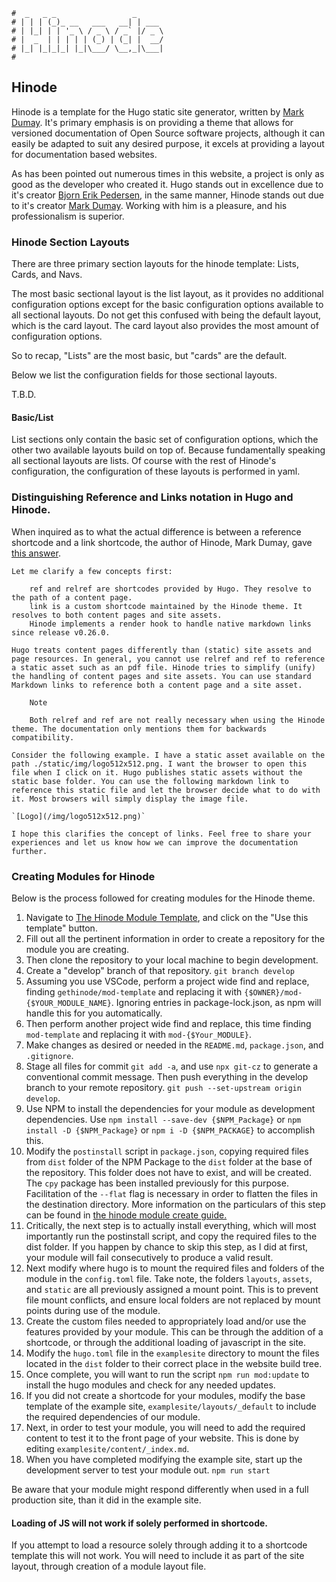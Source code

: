 ```Hinode
#  _   _ _                 _
# | | | (_)_ __   ___   __| | ___
# | |_| | | '_ \ / _ \ / _` |/ _ \
# |  _  | | | | | (_) | (_| |  __/
# |_| |_|_|_| |_|\___/ \__,_|\___|
#
```

Hinode
------

Hinode is a template for the Hugo static site generator, written by [Mark
Dumay](https://github.com/markdumay). It's primary emphasis is on providing
a theme that allows for versioned documentation of Open Source software projects, although it can easily be adapted to
suit any desired purpose, it excels at providing a layout for documentation based websites.

As has been pointed out numerous times in this website, a project is only as good as the developer who created
it. Hugo stands out in excellence due to it's creator [Bjorn Erik Pedersen](https://github.com/bep), in
the same manner, Hinode stands out due to it's creator [Mark Dumay](https://github.com/markdumay). Working
with him is a pleasure, and his professionalism is superior.

### Hinode Section Layouts

There are three primary section layouts for the hinode template: Lists, Cards, and Navs.

The most basic sectional layout is the list layout, as it provides no additional configuration options except for the basic configuration options
available to all sectional layouts. Do not get this confused with being the default layout, which is the card layout. The card layout also provides
the most amount of configuration options. 

So to recap, "Lists" are the most basic, but "cards" are the default.

Below we list the configuration fields for those sectional layouts.

T.B.D.

#### Basic/List

List sections only contain the basic set of configuration options, which the other two available layouts build on top of. Because fundamentally speaking
all sectional layouts are lists. Of course with the rest of Hinode's configuration, the configuration of these layouts is performed in yaml.

### Distinguishing Reference and Links notation in Hugo and Hinode.

When inquired as to what the actual difference is between a reference shortcode and a link shortcode, the
author of Hinode, Mark Dumay, gave [this answer](https://github.com/gethinode/hinode/discussions/1279#discussioncomment-11138588).

    Let me clarify a few concepts first:

        ref and relref are shortcodes provided by Hugo. They resolve to the path of a content page.
        link is a custom shortcode maintained by the Hinode theme. It resolves to both content pages and site assets.
        Hinode implements a render hook to handle native markdown links since release v0.26.0.

    Hugo treats content pages differently than (static) site assets and page resources. In general, you cannot use relref and ref to reference a static asset such as an pdf file. Hinode tries to simplify (unify) the handling of content pages and site assets. You can use standard Markdown links to reference both a content page and a site asset.

        Note

        Both relref and ref are not really necessary when using the Hinode theme. The documentation only mentions them for backwards compatibility.

    Consider the following example. I have a static asset available on the path ./static/img/logo512x512.png. I want the browser to open this file when I click on it. Hugo publishes static assets without the static base folder. You can use the following markdown link to reference this static file and let the browser decide what to do with it. Most browsers will simply display the image file.

    `[Logo](/img/logo512x512.png)`

    I hope this clarifies the concept of links. Feel free to share your experiences and let us know how we can improve the documentation further.

### Creating Modules for Hinode

Below is the process followed for creating modules for the Hinode theme.

1. Navigate to [The Hinode Module Template](https://github.com/gethinode/mod-template), and click on the "Use
   this template" button.
2. Fill out all the pertinent information in order to create a repository for the module you are creating.
3. Then clone the repository to your local machine to begin development.
4. Create a "develop" branch of that repository. `git branch develop`
5. Assuming you use VSCode, perform a project wide find and replace, finding `gethinode/mod-template` and
   replacing it with `{$OWNER}/mod-{$YOUR_MODULE_NAME}`. Ignoring entries in package-lock.json, as npm will
   handle this for you automatically.
6. Then perform another project wide find and replace, this time finding `mod-template` and replacing it with
   `mod-{$Your_MODULE}`.
7. Make changes as desired or needed in the `README.md`, `package.json`, and `.gitignore`.
8. Stage all files for commit `git add -a`, and use `npx git-cz` to generate a conventional commit message.
   Then push everything in the develop branch to your remote repository. `git push --set-upstream origin
   develop`.
9. Use NPM to install the dependencies for your module as development dependencies. Use `npm install
   --save-dev {$NPM_Package}` or `npm install -D {$NPM_Package}` or `npm i -D {$NPM_PACKAGE}` to accomplish
   this.
10. Modify the `postinstall` script in `package.json`, copying required files from `dist` folder of the NPM
    Package to the `dist` folder at the base of the repository. This folder does not have to exist, and will
    be created. The `cpy` package has been installed previously for this purpose. Facilitation of the `--flat`
    flag is necessary in order to flatten the files in the destination directory. More information on the
    particulars of this step can be found in [the hinode module create guide.](https://gethinode.com/guides/modules/#step-3---exposing-the-katex-distribution-files)
11. Critically, the next step is to actually install everything, which will most importantly run the
    postinstall script, and copy the required files to the dist folder. If you happen by chance to skip this
    step, as I did at first, your module will fail consecutively to produce a valid result.
12. Next modify where hugo is to mount the required files and folders of the module in the `config.toml` file.
    Take note, the folders `layouts`, `assets`, and `static` are all previously assigned a mount point. This
    is to prevent file mount conflicts, and ensure local folders are not replaced by mount points during use
    of the module.
13. Create the custom files needed to appropriately load and/or use the features provided by your module. This
    can be through the addition of a shortcode, or through the additional loading of javascript in the site.
14. Modify the `hugo.toml` file in the `examplesite` directory to mount the files located in the `dist` folder
    to their correct place in the website build tree.
15. Once complete, you will want to run the script `npm run mod:update` to install the hugo modules and check
    for any needed updates.
16. If you did not create a shortcode for your modules, modify the base template of the example site,
    `examplesite/layouts/_default` to include the required dependencies of our module.
17. Next, in order to test your module, you will need to add the required content to test it to the front page
    of your website. This is done by editing `examplesite/content/_index.md`.
18. When you have completed modifying the example site, start up the development server to test your module
    out. `npm run start`

Be aware that your module might respond differently when used in a full production site, than it did in the
example site. 

#### Loading of JS will not work if solely performed in shortcode.

If you attempt to load a resource solely through adding it to a shortcode template this will not work. You
will need to include it as part of the site layout, through creation of a module layout file.
